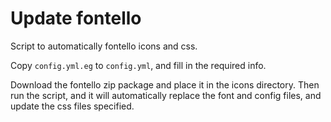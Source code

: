 Update fontello
===============
Script to automatically fontello icons and css.

Copy `config.yml.eg` to `config.yml`, and fill in the required info.

Download the fontello zip package and place it in the icons directory. Then run the script, and it will automatically replace the font and config files, and update the css files specified.